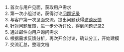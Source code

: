 1. 首次与用户见面，获取用户需求
2. 第一次小组讨论，获得讨论[问题记录](./头脑风暴.md)
3. 与客户第一次见面交流，提出问题获得[访谈反馈](../沟通交流记录/访谈反馈.md)
4. 针对问题反馈，进一步分析讨论，得到[问题记录2]()
5. 通过邮件向用户询问需求
6. 根据需求反馈分析，再次开会讨论，确认分工，开始建模
7. 交流汇总，整理文档
